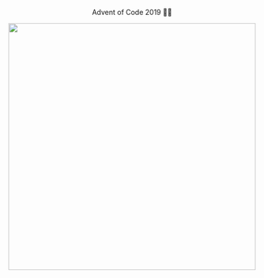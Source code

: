 <div align="center">
  <p>
    Advent of Code 2019 🎄🌟
  </p>

<img class="gif" src="https://media.giphy.com/media/11EjiLDatd0syA/giphy.gif" style="width: 500px">

</div>

  
